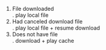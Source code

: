 1. File downloaded  
. play local file
2. Had canceled download file  
. play local file + resume download
3. Does not have file  
. download + play cache
